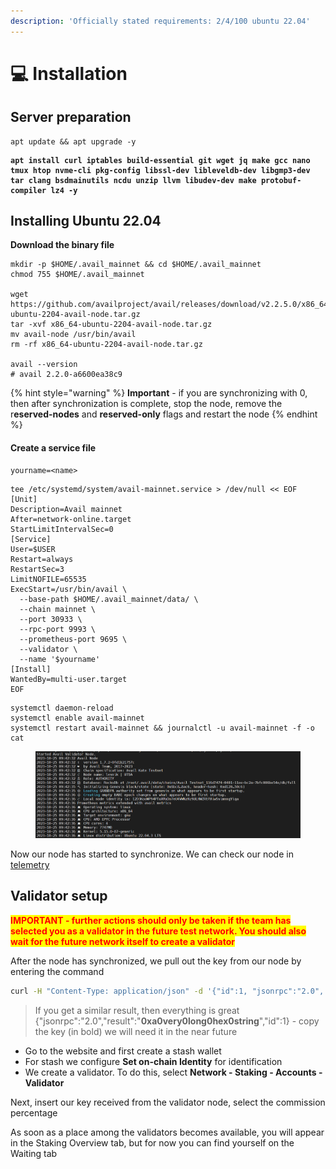 ```yaml
---
description: 'Officially stated requirements: 2/4/100 ubuntu 22.04'
---
```


# 💻 Installation



## Server preparation

```shell
apt update && apt upgrade -y
```

<pre class="language-shell"><code class="lang-shell"><strong>apt install curl iptables build-essential git wget jq make gcc nano tmux htop nvme-cli pkg-config libssl-dev libleveldb-dev libgmp3-dev tar clang bsdmainutils ncdu unzip llvm libudev-dev make protobuf-compiler lz4 -y
</strong></code></pre>

## Installing Ubuntu 22.04

**Download the binary file**

```shell
mkdir -p $HOME/.avail_mainnet && cd $HOME/.avail_mainnet
chmod 755 $HOME/.avail_mainnet

wget https://github.com/availproject/avail/releases/download/v2.2.5.0/x86_64-ubuntu-2204-avail-node.tar.gz
tar -xvf x86_64-ubuntu-2204-avail-node.tar.gz
mv avail-node /usr/bin/avail
rm -rf x86_64-ubuntu-2204-avail-node.tar.gz

avail --version
# avail 2.2.0-a6600ea38c9
```



{% hint style="warning" %}
**Important** - if you are synchronizing with 0, then after synchronization is complete, stop the node, remove the r**eserved-nodes** and **reserved-only** flags and restart the node
{% endhint %}

#### Create a service file

```
yourname=<name>
```

```shell
tee /etc/systemd/system/avail-mainnet.service > /dev/null << EOF
[Unit]
Description=Avail mainnet
After=network-online.target
StartLimitIntervalSec=0
[Service]
User=$USER
Restart=always
RestartSec=3
LimitNOFILE=65535
ExecStart=/usr/bin/avail \
  --base-path $HOME/.avail_mainnet/data/ \
  --chain mainnet \
  --port 30933 \
  --rpc-port 9993 \
  --prometheus-port 9695 \
  --validator \
  --name '$yourname'
[Install]
WantedBy=multi-user.target
EOF
```

```shell
systemctl daemon-reload
systemctl enable avail-mainnet
systemctl restart avail-mainnet && journalctl -u avail-mainnet -f -o cat
```

<figure><img src="../../.gitbook/assets/image (57).png" alt=""><figcaption></figcaption></figure>

Now our node has started to synchronize. We can check our node in [telemetry](https://telemetry.avail.tools/#/0xd12003ac837853b062aaccca5ce87ac4838c48447e41db4a3dcfb5bf312350c6)

## Validator setup

<mark style="color:red;">**IMPORTANT - further actions should only be taken if the team has selected you as a validator in the future test network. You should also wait for the future network itself to create a validator**</mark>



After the node has synchronized, we pull out the key from our node by entering the command

```bash
curl -H "Content-Type: application/json" -d '{"id":1, "jsonrpc":"2.0", "method": "author_rotateKeys", "params":[]}' http://localhost:9993
```

> If you get a similar result, then everything is great {"jsonrpc":"2.0","result":"**0xa0very0long0hex0string**","id":1} - copy the key (in bold) we will need it in the near future



* Go to the website and first create a stash wallet
* For stash we configure **Set on-chain Identity** for identification
* We create a validator. To do this, select **Network - Staking - Accounts - Validator**

Next, insert our key received from the validator node, select the commission percentage

As soon as a place among the validators becomes available, you will appear in the Staking Overview tab, but for now you can find yourself on the Waiting tab
